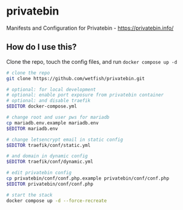 # privatebin
Manifests and Configuration for Privatebin - https://privatebin.info/

## How do I use this?

Clone the repo, touch the config files, and run `docker compose up -d`

```bash
# clone the repo
git clone https://github.com/wetfish/privatebin.git

# optional: for local development
# optional: enable port exposure from privatebin container
# optional: and disable traefik
$EDITOR docker-compose.yml

# change root and user pws for mariadb
cp mariadb.env.example mariadb.env
$EDITOR mariadb.env

# change letsencrypt email in static config
$EDITOR traefik/conf/static.yml

# and domain in dynamic config
$EDITOR traefik/conf/dynamic.yml

# edit privatebin config
cp privatebin/conf/conf.php.example privatebin/conf/conf.php
$EDITOR privatebin/conf/conf.php

# start the stack
docker compose up -d --force-recreate
```
